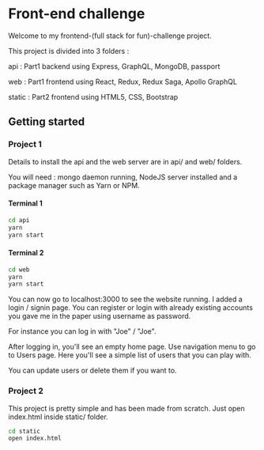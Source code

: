 # Front-end challenge

Welcome to my frontend-(full stack for fun)-challenge project.

This project is divided into 3 folders :

api : Part1 backend using Express, GraphQL, MongoDB, passport

web : Part1 frontend using React, Redux, Redux Saga, Apollo GraphQL

static : Part2 frontend using HTML5, CSS, Bootstrap

## Getting started

### Project 1
Details to install the api and the web server are in api/ and web/ folders.

You will need : mongo daemon running, NodeJS server installed and a package manager such as Yarn or NPM.

#### Terminal 1
```bash
cd api
yarn
yarn start
```

#### Terminal 2
```bash
cd web
yarn
yarn start
```

You can now go to localhost:3000 to see the website running.
I added a login / signin page. You can register or login with already existing accounts you gave me in the paper using username as password.

For instance you can log in with "Joe" / "Joe".

After logging in, you'll see an empty home page. Use navigation menu to go to Users page. Here you'll see a simple list of users that you can play with.

You can update users or delete them if you want to.

### Project 2

This project is pretty simple and has been made from scratch.
Just open index.html inside static/ folder.

```bash
cd static
open index.html
```
